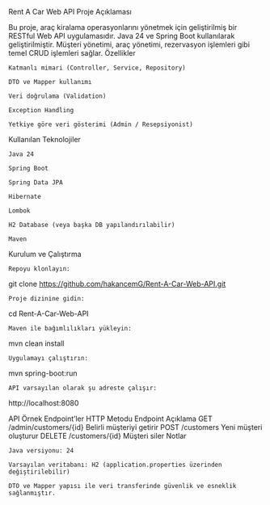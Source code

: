 Rent A Car Web API
Proje Açıklaması

Bu proje, araç kiralama operasyonlarını yönetmek için geliştirilmiş bir RESTful Web API uygulamasıdır.
Java 24 ve Spring Boot kullanılarak geliştirilmiştir.
Müşteri yönetimi, araç yönetimi, rezervasyon işlemleri gibi temel CRUD işlemleri sağlar.
Özellikler

    Katmanlı mimari (Controller, Service, Repository)

    DTO ve Mapper kullanımı

    Veri doğrulama (Validation)

    Exception Handling

    Yetkiye göre veri gösterimi (Admin / Resepsiyonist)

Kullanılan Teknolojiler

    Java 24

    Spring Boot

    Spring Data JPA

    Hibernate

    Lombok

    H2 Database (veya başka DB yapılandırılabilir)

    Maven

Kurulum ve Çalıştırma

    Repoyu klonlayın:

git clone https://github.com/hakancemG/Rent-A-Car-Web-API.git

    Proje dizinine gidin:

cd Rent-A-Car-Web-API

    Maven ile bağımlılıkları yükleyin:

mvn clean install

    Uygulamayı çalıştırın:

mvn spring-boot:run

    API varsayılan olarak şu adreste çalışır:

http://localhost:8080

API Örnek Endpoint’ler
HTTP Metodu	Endpoint	Açıklama
GET	/admin/customers/{id}	Belirli müşteriyi getirir
POST	/customers	Yeni müşteri oluşturur
DELETE	/customers/{id}	Müşteri siler
Notlar

    Java versiyonu: 24

    Varsayılan veritabanı: H2 (application.properties üzerinden değiştirilebilir)

    DTO ve Mapper yapısı ile veri transferinde güvenlik ve esneklik sağlanmıştır.
